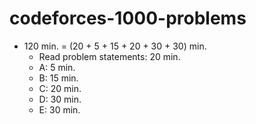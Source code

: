 # codeforces-1000-problems

* 120 min. = (20 + 5 + 15 + 20 + 30 + 30) min.
  - Read problem statements: 20 min.
  - A: 5 min.
  - B: 15 min.
  - C: 20 min.
  - D: 30 min.
  - E: 30 min.
